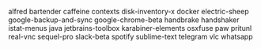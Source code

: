 alfred
bartender
caffeine
contexts
disk-inventory-x
docker
electric-sheep
google-backup-and-sync
google-chrome-beta
handbrake
handshaker
istat-menus
java
jetbrains-toolbox
karabiner-elements
osxfuse
paw
pritunl
real-vnc
sequel-pro
slack-beta
spotify
sublime-text
telegram
vlc
whatsapp
